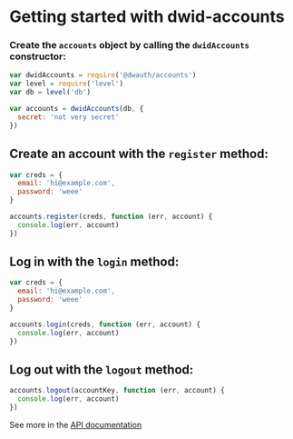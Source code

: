 # Getting started with dwid-accounts

### Create the `accounts` object by calling the `dwidAccounts` constructor:

```js
var dwidAccounts = require('@dwauth/accounts')
var level = require('level')
var db = level('db')

var accounts = dwidAccounts(db, {
  secret: 'not very secret'
})
```

## Create an account with the `register` method:

```js
var creds = {
  email: 'hi@example.com',
  password: 'weee'
}

accounts.register(creds, function (err, account) {
  console.log(err, account)
})
```

## Log in with the `login` method:

```js
var creds = {
  email: 'hi@example.com',
  password: 'weee'
}

accounts.login(creds, function (err, account) {
  console.log(err, account)
})
```

## Log out with the `logout` method:

```js
accounts.logout(accountKey, function (err, account) {
  console.log(err, account)
})
```

See more in the [API documentation](api.md)

